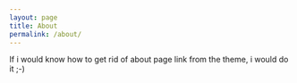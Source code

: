 ```yaml
---
layout: page
title: About
permalink: /about/
---
```


If i would know how to get rid of about page link from the theme, i would do it ;-)